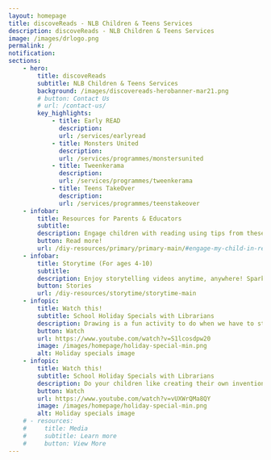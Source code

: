 ```yaml
---
layout: homepage
title: discoveReads - NLB Children & Teens Services
description: discoveReads - NLB Children & Teens Services
image: /images/drlogo.png
permalink: /
notification: 
sections:
    - hero:
        title: discoveReads 
        subtitle: NLB Children & Teens Services
        background: /images/discovereads-herobanner-mar21.png
        # button: Contact Us
        # url: /contact-us/
        key_highlights:
            - title: Early READ
              description:
              url: /services/earlyread
            - title: Monsters United
              description: 
              url: /services/programmes/monstersunited
            - title: Tweenkerama
              description: 
              url: /services/programmes/tweenkerama
            - title: Teens TakeOver
              description:
              url: /services/programmes/teenstakeover
    - infobar:
        title: Resources for Parents & Educators
        subtitle:
        description: Engage children with reading using tips from these dedicated guides.
        button: Read more!
        url: /diy-resources/primary/primary-main/#engage-my-child-in-reading
    - infobar:
        title: Storytime (For ages 4-10)
        subtitle:
        description: Enjoy storytelling videos anytime, anywhere! Spark your reading joy with our online storytelling videos in the four official languages. Discover fascinating tales about animals, heritage, professions and more. Remember to set your alarm so you don’t miss any wonderful videos!
        button: Stories
        url: /diy-resources/storytime/storytime-main
    - infopic:
        title: Watch this!
        subtitle: School Holiday Specials with Librarians
        description: Drawing is a fun activity to do when we have to stay in.✏️ Let your children expand on their artistic abilities with our librarian, Angela, who will be showing us how we can create a nice drawing in 4 easy steps.🎨
        button: Watch
        url: https://www.youtube.com/watch?v=S1lcosdpw20
        image: /images/homepage/holiday-special-min.png
        alt: Holiday specials image
    - infopic:
        title: Watch this!
        subtitle: School Holiday Specials with Librarians
        description: Do your children like creating their own inventions just like Leonardo da Vinci? Join our librarian, Faye, as she shows us Leonardo’s many amazing inventions and teaches us how to make one of them.
        button: Watch
        url: https://www.youtube.com/watch?v=vUXWrQMa8QY
        image: /images/homepage/holiday-special-min.png
        alt: Holiday specials image
    # - resources:
    #     title: Media
    #     subtitle: Learn more
    #     button: View More
---
```

